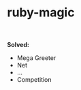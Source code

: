# ruby-magic

<br />

<strong>Solved:</strong>
<ul>
    <li>Mega Greeter</li>
    <li>Net</li>
    <li>...</li>
    <li>Competition</li>
</ul>
